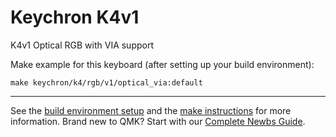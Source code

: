 # Keychron K4v1

K4v1 Optical RGB with VIA support

Make example for this keyboard (after setting up your build environment):

    make keychron/k4/rgb/v1/optical_via:default

* * *

See the [build environment setup](https://docs.qmk.fm/#/getting_started_build_tools) and the [make instructions](https://docs.qmk.fm/#/getting_started_make_guide) for more information. Brand new to QMK? Start with our [Complete Newbs Guide](https://docs.qmk.fm/#/newbs).
